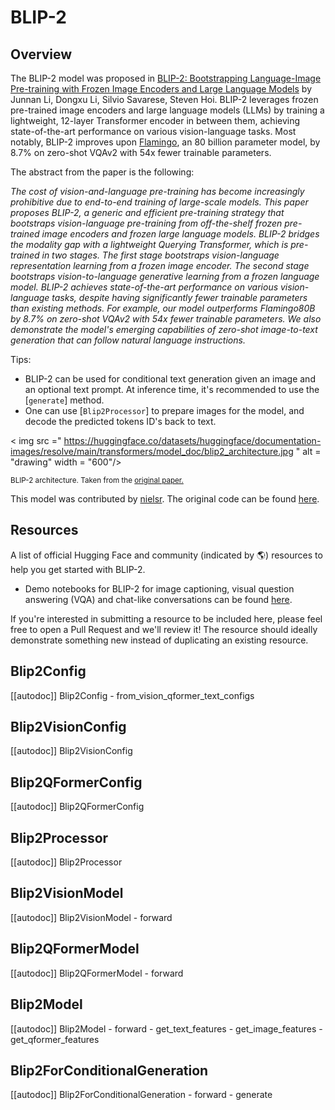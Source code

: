 <!--Copyright 2023 The HuggingFace Team. All rights reserved.

Licensed under the Apache License, Version 2.0 (the "License"); you may not use this file except in compliance with
the License. You may obtain a copy of the License at

http://www.apache.org/licenses/LICENSE-2.0

Unless required by applicable law or agreed to in writing, software distributed under the License is distributed on
an "AS IS" BASIS, WITHOUT WARRANTIES OR CONDITIONS OF ANY KIND, either express or implied. See the License for the
specific language governing permissions and limitations under the License.

⚠️ Note that this file is in Markdown but contain specific syntax for our doc-builder (similar to MDX) that may not be
rendered properly in your Markdown viewer.

-->

# BLIP-2

## Overview

The BLIP-2 model was proposed in [BLIP-2: Bootstrapping Language-Image Pre-training with Frozen Image Encoders and Large Language Models](https://arxiv.org/abs/2301.12597) by
Junnan Li, Dongxu Li, Silvio Savarese, Steven Hoi. BLIP-2 leverages frozen pre-trained image encoders and large language models (LLMs) by training a lightweight, 12-layer Transformer
encoder in between them, achieving state-of-the-art performance on various vision-language tasks. Most notably, BLIP-2 improves upon [Flamingo](https://arxiv.org/abs/2204.14198), an 80 billion parameter model, by 8.7%
on zero-shot VQAv2 with 54x fewer trainable parameters. 

The abstract from the paper is the following:

*The cost of vision-and-language pre-training has become increasingly prohibitive due to end-to-end training of large-scale models. This paper proposes BLIP-2, a generic and efficient pre-training strategy that bootstraps vision-language pre-training from off-the-shelf frozen pre-trained image encoders and frozen large language models. BLIP-2 bridges the modality gap with a lightweight Querying Transformer, which is pre-trained in two stages. The first stage bootstraps vision-language representation learning from a frozen image encoder. The second stage bootstraps vision-to-language generative learning from a frozen language model. BLIP-2 achieves state-of-the-art performance on various vision-language tasks, despite having significantly fewer trainable parameters than existing methods. For example, our model outperforms Flamingo80B by 8.7% on zero-shot VQAv2 with 54x fewer trainable parameters. We also demonstrate the model's emerging capabilities of zero-shot image-to-text generation that can follow natural language instructions.*

Tips:

- BLIP-2 can be used for conditional text generation given an image and an optional text prompt. At inference time, it's recommended to use the [`generate`] method.
- One can use [`Blip2Processor`] to prepare images for the model, and decode the predicted tokens ID's back to text.

< img src =" https://huggingface.co/datasets/huggingface/documentation-images/resolve/main/transformers/model_doc/blip2_architecture.jpg "
alt = "drawing" width = "600"/> 

<small> BLIP-2 architecture. Taken from the <a href="https://arxiv.org/abs/2301.12597"> original paper.</a> </small>

This model was contributed by [nielsr](https://huggingface.co/nielsr).
The original code can be found [here](https://github.com/salesforce/LAVIS/tree/5ee63d688ba4cebff63acee04adaef2dee9af207).

## Resources

A list of official Hugging Face and community (indicated by 🌎) resources to help you get started with BLIP-2.

- Demo notebooks for BLIP-2 for image captioning, visual question answering (VQA) and chat-like conversations can be found [here](https://github.com/NielsRogge/Transformers-Tutorials/tree/master/BLIP-2).

If you're interested in submitting a resource to be included here, please feel free to open a Pull Request and we'll review it! The resource should ideally demonstrate something new instead of duplicating an existing resource.

## Blip2Config

[[autodoc]] Blip2Config
    - from_vision_qformer_text_configs

## Blip2VisionConfig

[[autodoc]] Blip2VisionConfig

## Blip2QFormerConfig

[[autodoc]] Blip2QFormerConfig

## Blip2Processor

[[autodoc]] Blip2Processor

## Blip2VisionModel

[[autodoc]] Blip2VisionModel
    - forward

## Blip2QFormerModel

[[autodoc]] Blip2QFormerModel
    - forward

## Blip2Model

[[autodoc]] Blip2Model
    - forward
    - get_text_features
    - get_image_features
    - get_qformer_features

## Blip2ForConditionalGeneration

[[autodoc]] Blip2ForConditionalGeneration
    - forward
    - generate